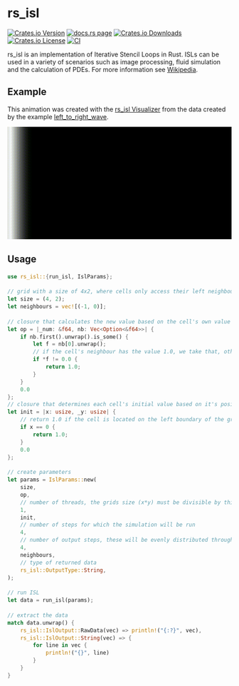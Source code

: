 # rs_isl

[![Crates.io Version](https://img.shields.io/crates/v/rs_isl)](https://crates.io/crates/rs_isl)
[![docs.rs page](https://docs.rs/rs_isl/badge.svg)](https://docs.rs/rs_isl)
[![Crates.io Downloads](https://img.shields.io/crates/d/rs_isl)](https://crates.io/crates/rs_isl)
[![Crates.io License](https://img.shields.io/crates/l/rs_isl)](https://crates.io/crates/rs_isl)
[![CI](https://github.com/KonradKaralus/rs_isl/workflows/Rust/badge.svg)](https://github.com/KonradKaralus/rs_isl/actions)

rs_isl is an implementation of Iterative Stencil Loops in Rust.
ISLs can be used in a variety of scenarios such as image processing, fluid simulation and the calculation of PDEs.
For more information see [Wikipedia](https://wikipedia.org/wiki/Iterative_Stencil_Loops).

## Example

This animation was created with the [rs_isl Visualizer](https://github.com/KonradKaralus/rs_isl-Visualizer) from the data created by the example [left_to_right_wave](examples/left_to_right_wave.rs).

<p align="center">
  <img src="doc/left_to_right.gif">
</p>

## Usage

```rust
use rs_isl::{run_isl, IslParams};

// grid with a size of 4x2, where cells only access their left neighbour
let size = (4, 2);
let neighbours = vec![(-1, 0)];

// closure that calculates the new value based on the cell's own value and it's neighbours
let op = |_num: &f64, nb: Vec<Option<&f64>>| {
    if nb.first().unwrap().is_some() {
        let f = nb[0].unwrap();
        // if the cell's neighbour has the value 1.0, we take that, otherwise we return 0.0
        if *f != 0.0 {
            return 1.0;
        }
    }
    0.0
};
// closure that determines each cell's initial value based on it's position
let init = |x: usize, _y: usize| {
    // return 1.0 if the cell is located on the left boundary of the grid
    if x == 0 {
        return 1.0;
    }
    0.0
};

// create parameters
let params = IslParams::new(
    size,
    op,
    // number of threads, the grids size (x*y) must be divisible by this value
    1,
    init,
    // number of steps for which the simulation will be run
    4,
    // number of output steps, these will be evenly distributed through the simulation
    4,
    neighbours,
    // type of returned data
    rs_isl::OutputType::String,
);

// run ISL
let data = run_isl(params);

// extract the data
match data.unwrap() {
    rs_isl::IslOutput::RawData(vec) => println!("{:?}", vec),
    rs_isl::IslOutput::String(vec) => {
        for line in vec {
            println!("{}", line)
        }
    }
}
```
